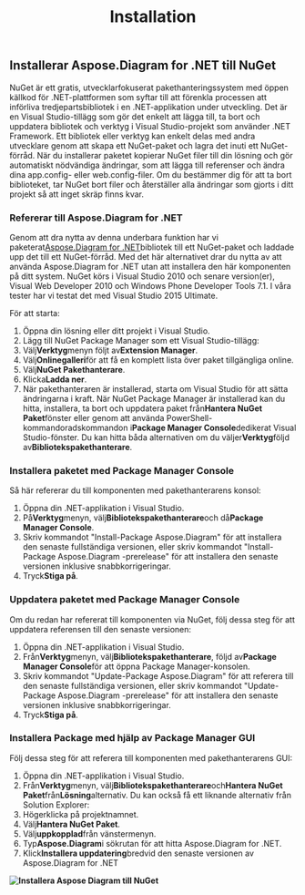 ﻿---
title: Installation
type: docs
weight: 40
url: /sv/net/installation/
description: Den här sidan beskriver hur du skapar ett nytt visio med Aspose.Diagram bibliotek.
---
## **Installerar Aspose.Diagram for .NET till NuGet**
NuGet är ett gratis, utvecklarfokuserat pakethanteringssystem med öppen källkod för .NET-plattformen som syftar till att förenkla processen att införliva tredjepartsbibliotek i en .NET-applikation under utveckling. Det är en Visual Studio-tillägg som gör det enkelt att lägga till, ta bort och uppdatera bibliotek och verktyg i Visual Studio-projekt som använder .NET Framework. Ett bibliotek eller verktyg kan enkelt delas med andra utvecklare genom att skapa ett NuGet-paket och lagra det inuti ett NuGet-förråd. När du installerar paketet kopierar NuGet filer till din lösning och gör automatiskt nödvändiga ändringar, som att lägga till referenser och ändra dina app.config- eller web.config-filer. Om du bestämmer dig för att ta bort biblioteket, tar NuGet bort filer och återställer alla ändringar som gjorts i ditt projekt så att inget skräp finns kvar.
### **Refererar till Aspose.Diagram for .NET**
Genom att dra nytta av denna underbara funktion har vi paketerat[Aspose.Diagram for .NET](https://www.nuget.org/packages/Aspose.Diagram)bibliotek till ett NuGet-paket och laddade upp det till ett NuGet-förråd. Med det här alternativet drar du nytta av att använda Aspose.Diagram for .NET utan att installera den här komponenten på ditt system. NuGet körs i Visual Studio 2010 och senare version(er), Visual Web Developer 2010 och Windows Phone Developer Tools 7.1. I våra tester har vi testat det med Visual Studio 2015 Ultimate.

För att starta:

1. Öppna din lösning eller ditt projekt i Visual Studio.
1. Lägg till NuGet Package Manager som ett Visual Studio-tillägg:
 1. Välj**Verktyg**menyn följt av**Extension Manager**.
 1. Välj**Onlinegalleri**för att få en komplett lista över paket tillgängliga online.
 1. Välj**NuGet Pakethanterare**.
 1. Klicka**Ladda ner**.
 1. När pakethanteraren är installerad, starta om Visual Studio för att sätta ändringarna i kraft.
När NuGet Package Manager är installerad kan du hitta, installera, ta bort och uppdatera paket från**Hantera NuGet Paket**fönster eller genom att använda PowerShell-kommandoradskommandon i**Package Manager Console**dedikerat Visual Studio-fönster. Du kan hitta båda alternativen om du väljer**Verktyg**följd av**Bibliotekspakethanterare**.
### **Installera paketet med Package Manager Console**
Så här refererar du till komponenten med pakethanterarens konsol:

1. Öppna din .NET-applikation i Visual Studio.
1. På**Verktyg**menyn, välj**Bibliotekspakethanterare**och då**Package Manager Console**.
1. Skriv kommandot "Install-Package Aspose.Diagram" för att installera den senaste fullständiga versionen, eller skriv kommandot "Install-Package Aspose.Diagram -prerelease" för att installera den senaste versionen inklusive snabbkorrigeringar.
1. Tryck**Stiga på**.
### **Uppdatera paketet med Package Manager Console**
Om du redan har refererat till komponenten via NuGet, följ dessa steg för att uppdatera referensen till den senaste versionen:

1. Öppna din .NET-applikation i Visual Studio.
1. Från**Verktyg**menyn, välj**Bibliotekspakethanterare**, följd av**Package Manager Console**för att öppna Package Manager-konsolen.
1. Skriv kommandot "Update-Package Aspose.Diagram" för att referera till den senaste fullständiga versionen, eller skriv kommandot "Update-Package Aspose.Diagram -prerelease" för att installera den senaste versionen inklusive snabbkorrigeringar.
1. Tryck**Stiga på**.
### **Installera Package med hjälp av Package Manager GUI**
Följ dessa steg för att referera till komponenten med pakethanterarens GUI:

1. Öppna din .NET-applikation i Visual Studio.
1. Från**Verktyg**menyn, välj**Bibliotekspakethanterare**och**Hantera NuGet Paket**från**Lösning**alternativ.
 Du kan också få ett liknande alternativ från Solution Explorer:
 1. Högerklicka på projektnamnet.
 1. Välj**Hantera NuGet Paket**.
1. Välj**uppkopplad**från vänstermenyn.
1. Typ**Aspose.Diagram**i sökrutan för att hitta Aspose.Diagram for .NET.
1. Klick**Installera uppdatering**bredvid den senaste versionen av Aspose.Diagram for .NET

**![Installera Aspose Diagram till NuGet](installthroughnuget.png)**
